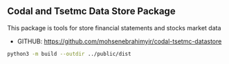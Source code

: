 ## Codal and Tsetmc Data Store Package

This package is tools for store financial statements and stocks market data

- GITHUB: https://github.com/mohsenebrahimyir/codal-tsetmc-datastore

```bash
python3 -m build --outdir ../public/dist
```